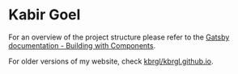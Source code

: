 # Kabir Goel

For an overview of the project structure please refer to the [Gatsby documentation - Building with Components](https://www.gatsbyjs.org/docs/building-with-components/).

For older versions of my website, check [kbrgl/kbrgl.github.io](https://github.com/kbrgl/kbrgl.github.io).
